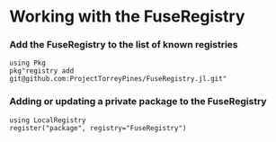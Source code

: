 # Working with the FuseRegistry

### Add the FuseRegistry to the list of known registries

```
using Pkg
pkg"registry add git@github.com:ProjectTorreyPines/FuseRegistry.jl.git"
```

### Adding or updating a private package to the FuseRegistry

```
using LocalRegistry
register("package", registry="FuseRegistry")
```
